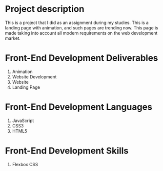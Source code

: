 # Project description

This is a project that I did as an assignment during my studies. This is a landing page with animation, and such pages are trending now.
This page is made taking into account all modern requirements on the web development market.

# Front-End Development Deliverables

1. Animation
2. Website Development
3. Website
4. Landing Page

# Front-End Development Languages

1. JavaScript
2. CSS3
3. HTML5

# Front-End Development Skills

1. Flexbox CSS 